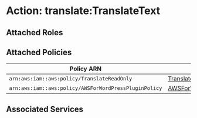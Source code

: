 # Action: translate:TranslateText

## Attached Roles

## Attached Policies

| Policy ARN | Policy Name |
|------------|-------------|
| `arn:aws:iam::aws:policy/TranslateReadOnly` | [TranslateReadOnly](../policies.md#translatereadonly) |
| `arn:aws:iam::aws:policy/AWSForWordPressPluginPolicy` | [AWSForWordPressPluginPolicy](../policies.md#awsforwordpresspluginpolicy) |

## Associated Services

